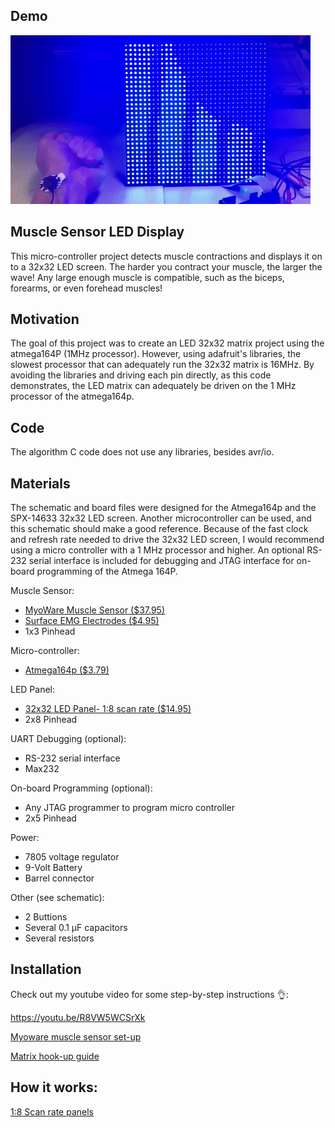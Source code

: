 ## Demo
![](Muscle_giphy.gif)

## Muscle Sensor LED Display
This micro-controller project detects muscle contractions and displays it on to a 32x32 LED screen. The harder you contract your muscle, the larger the wave! Any large enough muscle is compatible, such as the biceps, forearms, or even forehead muscles!

## Motivation
The goal of this project was to create an LED 32x32 matrix project using the atmega164P (1MHz processor). However, using adafruit's libraries, the slowest processor that can adequately run the 32x32 matrix is 16MHz. By avoiding the libraries and driving each pin directly, as this code demonstrates, the LED matrix can adequately be driven on the 1 MHz processor of the atmega164p. 

## Code
The algorithm C code does not use any libraries, besides avr/io.
 
## Materials
The schematic and board files were designed for the Atmega164p and the SPX-14633 32x32 LED screen. Another microcontroller can be used, and this schematic should make a good reference. Because of the fast clock and refresh rate needed to drive the 32x32 LED screen, I would  recommend using a micro controller with a 1 MHz processor and higher. An optional RS-232 serial interface is included for debugging and JTAG interface for on-board programming of the Atmega 164P.

Muscle Sensor:
* [MyoWare Muscle Sensor  ($37.95)](https://www.adafruit.com/product/2699)
* [Surface EMG Electrodes ($4.95)](https://adafruit.com/product/2773)
* 1x3 Pinhead

Micro-controller:
* [Atmega164p ($3.79)](https://microchip.com/wwwproducts/en/ATmega164P)

LED Panel:
* [32x32 LED Panel- 1:8 scan rate ($14.95)](https://sparkfun.com/products/14633)
* 2x8 Pinhead

UART Debugging (optional):
* RS-232 serial interface
* Max232            

On-board Programming (optional):
* Any JTAG programmer to program micro controller
* 2x5 Pinhead

Power:
* 7805 voltage regulator
* 9-Volt Battery
* Barrel connector

Other (see schematic):
* 2 Buttions
* Several 0.1 μF capacitors
* Several resistors

## Installation
Check out my youtube video for some step-by-step instructions 👌:

https://youtu.be/R8VW5WCSrXk

[Myoware muscle sensor set-up](https://learn.adafruit.com/getting-started-with-myoware-muscle-sensor)

[Matrix hook-up guide](https://learn.sparkfun.com/tutorials/rgb-panel-hookup-guide)

## How it works:

[1:8 Scan rate panels](https://www.sparkfun.com/sparkx/blog/2650)
